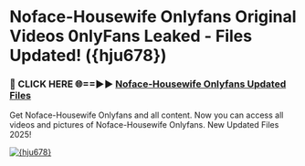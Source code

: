 # Noface-Housewife Onlyfans Original Videos 0nlyFans Leaked - Files Updated! ({hju678})

<h3>🔴 CLICK HERE 🌐==►► <a href="https://tinyurl.com/ms9xzufz" rel="nofollow">Noface-Housewife Onlyfans Updated Files</a></h3>

Get Noface-Housewife Onlyfans and all content. Now you can access all videos and pictures of Noface-Housewife Onlyfans. New Updated Files 2025!

[![{hju678}](https://i.imgur.com/PQ7UWWw.gif)](https://tinyurl.com/ms9xzufz)